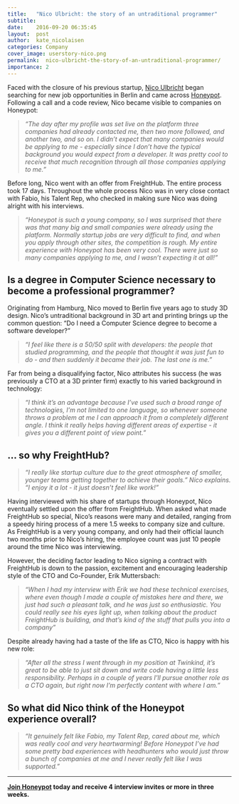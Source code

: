 ```yaml
---
title:   "Nico Ulbricht: the story of an untraditional programmer"
subtitle: 
date:    2016-09-20 06:35:45
layout:  post
author:  kate_nicolaisen
categories: Company
cover_image: userstory-nico.png
permalink:  nico-ulbricht-the-story-of-an-untraditional-programmer/
importance: 2
---
```

Faced with the closure of his previous startup, [Nico Ulbricht](https://github.com/wahtye) began searching for new job opportunities in Berlin and came across [Honeypot](https://www.honeypot.io/). Following a call and a code review,  Nico became visible to companies on Honeypot:

<!--more--> 

>*“The day after my profile was set live on the platform three companies had already contacted me, then two more followed, and another two, and so on. I didn’t expect that many companies would be applying to me - especially since I don’t have the typical background you would expect from a developer. It was pretty cool to receive that much recognition through all those companies applying to me.”* 

Before long, Nico went with an offer from FreightHub. The entire process took 17 days. Throughout the whole process Nico was in very close contact with Fabio, his Talent Rep, who checked in making sure Nico was doing alright with his interviews. 

>*“Honeypot is such a young company, so I was surprised that there was that many big and small companies were already using the platform. Normally startup jobs are very difficult to find, and when you apply through other sites, the competition is rough. My entire experience with Honeypot has been very cool. There were just so many companies applying to me, and I wasn’t expecting it at all!”*

## Is a degree in Computer Science necessary to become a professional programmer? 
Originating from Hamburg, Nico moved to Berlin five years ago to study 3D design. Nico’s untraditional background in 3D art and printing brings up the common question: “Do I need a Computer Science degree to become a software developer?”

>*“I feel like there is a 50/50 split with developers: the people that studied programming,  and the people that thought it was just fun to do - and then suddenly it became their job. The last one is me.”*  

Far from being a disqualifying factor, Nico attributes his success (he was previously a CTO at a 3D printer firm) exactly to his varied background in technology:

>*“I think it’s an advantage because I’ve used such a broad range of technologies, I’m not limited to one language, so whenever someone throws a problem at me I can approach it from a completely different angle. I think it really helps having different areas of expertise - it gives you a different point of view point.”*

## … so why FreightHub?

>*“I really like startup culture due to the great atmosphere of smaller, younger teams getting together to achieve their goals.”  Nico explains.  “I enjoy it a lot - it just doesn’t feel like work!”*

Having interviewed with his share of startups through Honeypot, Nico eventually settled upon the offer from FreightHub. When asked what made FreightHub so special, Nico’s reasons were many and detailed, ranging from a speedy hiring process of a mere 1.5 weeks to company size and culture. As FreightHub is a very young company, and only had their official launch two months prior to Nico’s hiring, the employee count was just 10 people around the time Nico was interviewing. 

However, the deciding factor leading to Nico signing a contract with FreightHub is down to the passion, excitement and encouraging leadership style of the CTO and Co-Founder, Erik Muttersbach:

>*“When I had my interview with Erik we had these technical exercises, where even though I made a couple of mistakes here and there, we just had such a pleasant talk, and he was just so enthusiastic. You could really see his eyes light up, when talking about the product FreightHub is building, and that’s kind of the stuff that pulls you into a company”*

Despite already having had a taste of the life as CTO, Nico is happy with his new role:  

>*“After all the stress I went through in my position at Twinkind, it’s great to be able to just sit down and write code having a little less responsibility. Perhaps in a couple of years I’ll pursue another role as a CTO again, but right now I’m perfectly content with where I am.”*

## So what did Nico think of the Honeypot experience overall?

>*“It genuinely felt like Fabio, my Talent Rep, cared about me, which was really cool and very heartwarming! Before Honeypot I’ve had some pretty bad experiences with headhunters who would just throw a bunch of companies at me and I never really felt like I was supported.”*

* * *

**[Join Honeypot](https://app.honeypot.io/users/sign_up?utm_source=blog&utm_medium=organic&utm_term=e&utm_content=160906&utm_campaign=dev-no) today and receive 4 interview invites or more in three weeks.** 

